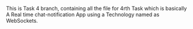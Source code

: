 This is Task 4 branch, containing all the file for 4rth Task which is basically A Real time chat-notification App using a Technology named as WebSockets.
